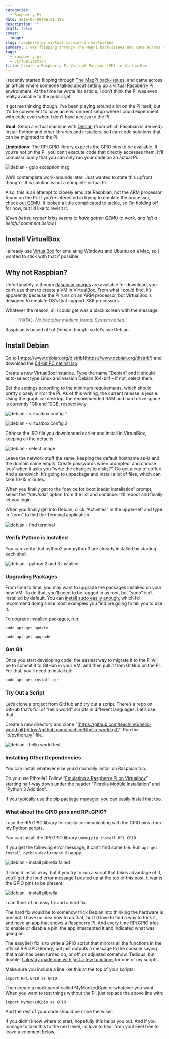 ```yaml
---
categories:
  - Raspberry Pi
date: 2016-06-08T06:01:18Z
description: ""
draft: false
cover:
  image:
slug: raspberry-pi-virtual-machine-in-virtualbox
summary: I was flipping through The MagPi back-issues and came across an article about setting up a virtual Raspberry Pi environment. It got me thinking... I’ve been playing around a lot on the Pi itself, but it’d be nice to experiment with code even when I don’t have access to a physical Pi.
tags:
  - raspberry-pi
  - virtualization
title: Create a Raspberry Pi Virtual Machine (VM) in VirtualBox
---
```

I recently started flipping through [The MagPi back-issues](https://www.raspberrypi.org/magpi/issues/), and came across an article where someone talked about setting up a virtual Raspberry Pi environment. At the time he wrote his article, I don’t think the Pi was even really available to the public yet.

It got me thinking though. I’ve been playing around a lot on the Pi itself, but it’d be convenient to have an environment setup where I could experiment with code even when I don’t have access to the Pi.

**Goal:** Setup a virtual machine with [Debian](https://www.raspberrypi.org/downloads/raspbian/) (from which Raspbian is derived). Install Python and other libraries and installers, so I can code solutions that can be migrated to the Pi.

**Limitations:** The RPi.GPIO library expects the GPIO pins to be available. If you’re not on the Pi, you can’t execute code that directly accesses them. It’ll complain loudly that you can only run your code on an actual Pi.

![debian - gpio exception msg](debian-gpio-exception-msg.webp)

We’ll contemplate work-arounds later. Just wanted to state this upfront though – this solution is not a complete virtual Pi.

Also, this is an attempt to closely emulate Raspbian, not the ARM processor found on the Pi. If you’re interested in trying to emulate the processor, check out [QEMU](http://wiki.qemu.org/Main_Page). It looked a little complicated to tackle, so I’m holding off for now, but I’d like to revisit it.

_(Even better, reader_ [_kriss_](http://wetgenes.com/) _seems to have gotten QEMU to work, and left a helpful comment below.)_

## Install VirtualBox

I already use [VirtualBox](https://www.virtualbox.org/) for emulating Windows and Ubuntu on a Mac, so I wanted to stick with that if possible.

## Why not Raspbian?

Unfortunately, although [Raspbian images](https://www.raspberrypi.org/downloads/raspbian/) are available for download, you can’t use them to create a VM in VirtualBox. From what I could find, it’s apparently because the Pi runs on an ARM processor, but VirtualBox is designed to emulate OS’s that support X86 processors.

Whatever the reason, all I could get was a black screen with the message:

> _“FATAL: No bootable medium found! System halted.”_

Raspbian is based off of Debian though, so let’s use Debian.

## Install Debian

Go to [https://www.debian.org/distrib](https://www.debian.org/distrib/) and download the [64-bit PC netinst iso](http://cdimage.debian.org/debian-cd/8.4.0/amd64/iso-cd/debian-8.4.0-amd64-netinst.iso).

Create a new VirtualBox instance. Type the name “Debian” and it should auto-select type Linux and version Debian (64-bit) – if not, select them.

Set the settings according to the minimum requirements, which should pretty closely mirror the Pi. As of this writing, the current release is jessie. Using the graphical desktop, the recommended RAM and hard drive space is currently 1GB and 10GB, respectively.

![debian - virtualbox config 1](debian-virtualbox-config-1.webp)

![debian - virtualbox config 2](debian-virtualbox-config-2.webp)

Choose the ISO file you downloaded earlier and install in VirtualBox, keeping all the defaults.

![debian - select image](debian-select-image.webp)

Leave the network stuff the same, keeping the default hostname as-is and the domain name empty. Create passwords when prompted, and choose ‘yes’ when it asks you “write the changes to disks?”. Go get a cup of coffee. And a sandwich. It’s going to unpackage and install a lot of files, which can take 10-15 minutes.

When you finally get to the “device for boot loader installation” prompt, select the “/dev/sda” option from the list and continue. It’ll reboot and finally let you login.

When you finally get into Debian, click “Activities” in the upper-left and type in “term” to find the Terminal application.

![debian - find terminal](debian-find-terminal.png)

### Verify Python is Installed

You can verify that python2 and python3 are already installed by starting each shell.

![debian - python 2 and 3 installed](debian-python-2-and-3-installed.webp)

### Upgrading Packages

From time to time, you may want to upgrade the packages installed on your new VM. To do that, you’ll need to be logged in as root, but “sudo” isn’t installed by default. You can [install sudo easily enough](https://unix.stackexchange.com/a/333062), which I’d recommend doing since most examples you find are going to tell you to use it.

To upgrade installed packages, run:

```
sudo apt-get update

sudo apt-get upgrade
```

### Get Git

Once you start developing code, the easiest way to migrate it to the Pi will be to commit it to GitHub in your VM, and then pull it from GitHub on the Pi. For that, you’ll need to install git:

```
sudo apt-get install git
```

### Try Out a Script

Let’s clone a project from GitHub and try out a script. There’s a repo on GitHub that’s full of “hello world” scripts in different languages. Let’s use that.

Create a new directory and clone "[https://github.com/leachim6/hello-world.git](https://github.com/leachim6/hello-world.git)". Run the “p/python.py” file.

![debian - hello world test](debian-hello-world-test.webp)

### Installing Other Dependencies

You can install whatever else you’d normally install on Raspbian too.

Do you use Pibrella? Follow “[Emulating a Raspberry Pi on Virtualbox](http://dbakevlar.com/2015/08/emulating-a-raspberry-pi-on-virtualbox)”, starting half-way down under the header “Pibrella Module Installation” and “Python 3 Addition”.

If you typically use the [pip package manager](https://en.wikipedia.org/wiki/Pip_(package_manager)), you can easily install that too.

### What about the GPIO pins and RPi.GPIO?

I use the RPi.GPIO library for easily communicating with the GPIO pins from my Python scripts.

You can install the RPi.GPIO library using `pip install RPi.GPIO.`

If you get the following error message, it can’t find some file. Run `apt-get install python-dev` to make it happy.

![debian - install pibrella failed](debian-install-pibrella-failed.webp)

It should install okay, but if you try to run a script that takes advantage of it, you’ll get the loud error message I posted up at the top of this post. It wants the GPIO pins to be present.

![debian - install pibrella](debian-install-pibrella.webp)

I can think of an easy fix and a hard fix.

The hard fix would be to somehow trick Debian into thinking the hardware is present. I have no idea how to do that, but I’d love to find a way to trick it, and have an app that shows a Raspberry Pi. And every time RPi.GPIO tries to enable or disable a pin, the app intercepted it and indicated what was going on.

The easy(ier) fix is to write a GPIO script that mirrors all the functions in the official RPi.GPIO library, but just outputs a message to the console saying that a pin has been turned on, or off, or adjusted somehow. Tedious, but doable. [I already made one with just a few functions](https://github.com/grantwinney/52-Weeks-of-Pi/blob/master/GPIOmock.py) for one of my scripts.

Make sure you include a line like this at the top of your scripts:

```
import RPi.GPIO as GPIO
```

Then create a mock script called MyMockedGpio or whatever you want. When you want to test things without the Pi, just replace the above line with:

```
import MyMockedGpio as GPIO
```

And the rest of your code should be none the wiser.

If you didn’t know where to start, hopefully this helps you out. And if you manage to take this to the next level, I’d love to hear from you! Feel free to leave a comment below...
